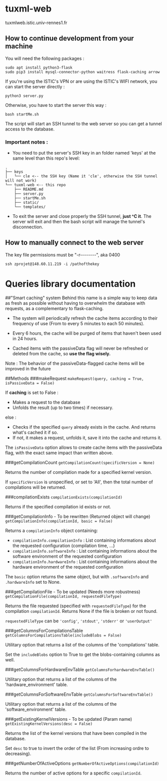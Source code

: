 # tuxml-web

tuxmlweb.istic.univ-rennes1.fr

## How to continue development from your machine

You will need the following packages :
```
sudo apt install python3-flask
sudo pip3 install mysql-connector-python waitress flask-caching arrow
```

If you're using the ISTIC's VPN or are using the ISTIC's WIFI network, you can start the server directly :
```
python3 server.py
```

Otherwise, you have to start the server this way :
```
bash startMe.sh
```
The script will start an SSH tunnel to the web server so you can get a tunnel access to the database.

### Important notes :

- You need to put the server's SSH key in an folder named 'keys' at the same level than this repo's level:
```
.
├── keys
│   └── cle <-- the SSH key (Name it 'cle', otherwise the SSH tunnel will not work)
└── tuxml-web <-- this repo
    ├── README.md
    ├── server.py
    ├── startMe.sh
    ├── static/
    └── templates/
```

- To exit the server and close properly the SSH tunnel, **just ^C it**. The server will exit and then the bash script will manage the tunnel's disconnection.

## How to manually connect to the web server

The key file permissions must be "-r--------", aka 0400

```
ssh zprojet@148.60.11.219 -i /pathofthekey
```


# Queries library documentation
##"Smart caching" system
Behind this name is a simple way to keep data as fresh as possible without having to overwhelm the database with requests, as a complementary to flask-caching.

+ The system will periodically refresh the cache items according to their frequency of use (From to every 5 minutes to each 50 minutes).

+ Every 6 hours, the cache will be purged of items that haven't been used in 24 hours.

+ Cached items with the passiveData flag will never be refreshed or deleted from the cache, so **use the flag wisely.**

Note : The behavior of the passiveData-flagged cache items will be improved in the future

##Methods
###makeRequest
`makeRequest(query, caching = True, isPassiveData = False)`

If **caching** is set to False :

+ Makes a request to the database
+ Unfolds the result (up to two times) if necessary.

else :

+ Checks if the specified `query` already exists in the cache. And returns what's cached it if so.
+ If not, it makes a request, unfolds it, save it into the cache and returns it.


The `isPassiveData` option allows to create cache items with the passiveData flag, with the exact same impact than written above.

###getCompilationCount
`getCompilationCount(specificVersion = None)`

Returns the number of compilation made for a specified kernel version.

If `specificVersion` is unspecified, or set to 'All', then the total number of compilations will be returned.

###compilationExists
`compilationExists(compilationId)`

Returns if the specified compilation id exists or not.

###getCompilationInfo - To be rewritten (Returned object will change)
`getCompilationInfo(compilationId, basic = False)`

Returns a `compilationInfo` object containing:

+ `compilationInfo.compilationInfo` : List containing informations about the requested configuration (compilation time, ...)
+ `compilationInfo.softwareInfo` : List containing informations about the software environment of the requested configuration
+ `compilationInfo.hardwareInfo` : List containing informations about the hardware environment of the requested configuration

The `basic` option returns the same object, but with `.softwareInfo` and `.hardwareInfo` set to None.

###getCompilationFile - To be updated (Needs more robustness)
`getCompilationFile(compilationId, requestedFileType)`

Returns the file requested (specified with `requestedFileType`) for the compilation `compilationId`. Returns None if the file is broken or not found.

 `requestedFileType` can be `'config'`, `'stdout'`, `'stderr'` or `'userOutput'`
 
###getColumnsForCompilationsTable
`getColumnsForCompilationsTable(includeBlobs = False)`

Utilitary option that returns a list of the columns of the 'compilations' table.

Set the `includeBlobs` option to True to get the blobs-containing columns as well.

###getColumnsForHardwareEnvTable
`getColumnsForhardwareEnvTable()`

Utilitary option that returns a list of the columns of the 'hardware_environment' table.

###getColumnsForSoftwareEnvTable
`getColumnsForSoftwareEnvTable()`

Utilitary option that returns a list of the columns of the 'software_environment' table.

###getExistingKernelVersions - To be updated (Param name)
`getExistingKernelVersions(desc = False)`

Returns the list of the kernel versions that have been compiled in the database.

Set `desc` to true to invert the order of the list (From increasing ordre to decreasing).

###getNumberOfActiveOptions
`getNumberOfActiveOptions(compilationId)`

Returns the number of active options for a specific `compilationId`.